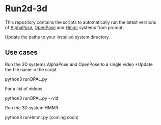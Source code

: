# Run2d-3d
This repository contains the scripts to automatically run the latest versions of [AlphaPose](https://github.com/MVIG-SJTU/AlphaPose), [OpenPose](https://github.com/CMU-Perceptual-Computing-Lab/openpose) and [Hmmr](https://github.com/nayariml/human_dynamics) systems from prompt.

Update the paths to your installed system directory.

## Use cases

Run the 2D systems AlphaPose and OpenPose to a single video
*Update the file name in the script

python3 runOPAL.py

For a list of videos

python3 runOPAL.py --vid

Run the 3D system HMMR

python3 runHmmr.py (coming soon)
